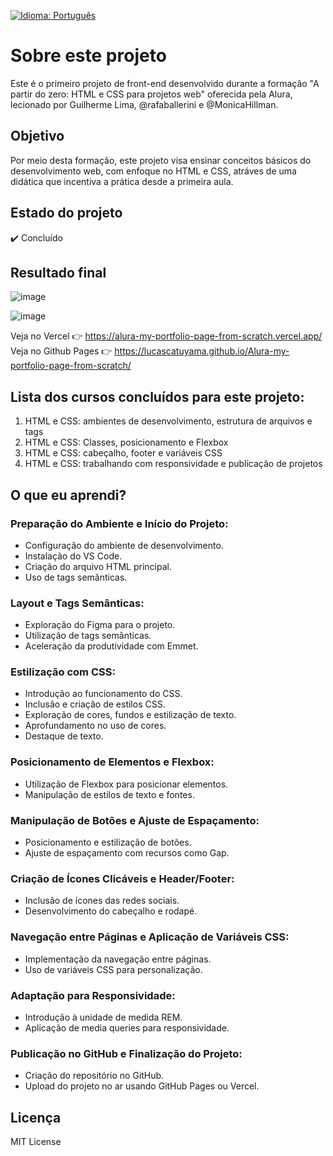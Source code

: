 [![Idioma: Português](https://img.shields.io/badge/Idioma-Portugu%C3%AAs-green.svg)](README-pt.md)

# Sobre este projeto

Este é o primeiro projeto de front-end desenvolvido durante a formação "A partir do zero: HTML e CSS para projetos web" oferecida pela Alura, lecionado por Guilherme Lima, @rafaballerini e @MonicaHillman.

## Objetivo
Por meio desta formação, este projeto visa ensinar conceitos básicos do desenvolvimento web, com enfoque no HTML e CSS, atráves de uma didática que incentiva a prática desde a primeira aula.

## Estado do projeto
✔️ Concluído
## Resultado final
![image](https://github.com/LucasCatuyama/alura-projeto-frontend/assets/67424170/bc060323-a453-497d-9224-7fe739046dc8)

![image](https://github.com/LucasCatuyama/alura-projeto-frontend/assets/67424170/cb6f39ce-b97f-4f70-a5af-4ee0ee2f0f02)

Veja no Vercel 👉 https://alura-my-portfolio-page-from-scratch.vercel.app/ <br>
Veja no Github Pages 👉 https://lucascatuyama.github.io/Alura-my-portfolio-page-from-scratch/


## Lista dos cursos concluídos para este projeto:
1. HTML e CSS: ambientes de desenvolvimento, estrutura de arquivos e tags
2. HTML e CSS: Classes, posicionamento e Flexbox
3. HTML e CSS: cabeçalho, footer e variáveis CSS
4. HTML e CSS: trabalhando com responsividade e publicação de projetos

## O que eu aprendi?
### Preparação do Ambiente e Início do Projeto:
- Configuração do ambiente de desenvolvimento.
- Instalação do VS Code.
- Criação do arquivo HTML principal.
- Uso de tags semânticas.

### Layout e Tags Semânticas:
- Exploração do Figma para o projeto.
- Utilização de tags semânticas.
- Aceleração da produtividade com Emmet.

### Estilização com CSS:
- Introdução ao funcionamento do CSS.
- Inclusão e criação de estilos CSS.
- Exploração de cores, fundos e estilização de texto.
- Aprofundamento no uso de cores.
- Destaque de texto.

### Posicionamento de Elementos e Flexbox:
- Utilização de Flexbox para posicionar elementos.
- Manipulação de estilos de texto e fontes.

### Manipulação de Botões e Ajuste de Espaçamento:
- Posicionamento e estilização de botões.
- Ajuste de espaçamento com recursos como Gap.

### Criação de Ícones Clicáveis e Header/Footer:
- Inclusão de ícones das redes sociais.
- Desenvolvimento do cabeçalho e rodapé.

### Navegação entre Páginas e Aplicação de Variáveis CSS:
- Implementação da navegação entre páginas.
- Uso de variáveis CSS para personalização.

### Adaptação para Responsividade:
- Introdução à unidade de medida REM.
- Aplicação de media queries para responsividade.

### Publicação no GitHub e Finalização do Projeto:
- Criação do repositório no GitHub.
- Upload do projeto no ar usando GitHub Pages ou Vercel.

## Licença
MIT License
